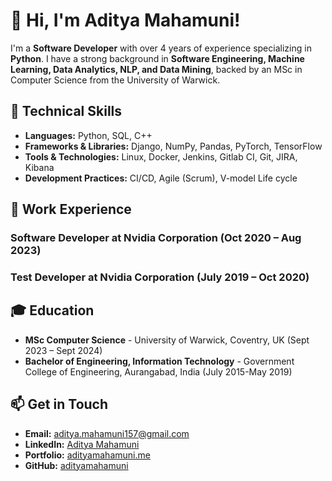 # 👋 Hi, I'm Aditya Mahamuni!

I'm a **Software Developer** with over 4 years of experience specializing in **Python**. I have a strong background in **Software Engineering, Machine Learning, Data Analytics, NLP, and Data Mining**, backed by an MSc in Computer Science from the University of Warwick.

## 🔧 Technical Skills

- **Languages:** Python, SQL, C++
- **Frameworks & Libraries:** Django, NumPy, Pandas, PyTorch, TensorFlow
- **Tools & Technologies:** Linux, Docker, Jenkins, Gitlab CI, Git, JIRA, Kibana
- **Development Practices:** CI/CD, Agile (Scrum), V-model Life cycle

## 💼 Work Experience

### Software Developer at Nvidia Corporation (Oct 2020 – Aug 2023)

### Test Developer at Nvidia Corporation (July 2019 – Oct 2020)

## 🎓 Education

- **MSc Computer Science** - University of Warwick, Coventry, UK (Sept 2023 – Sept 2024)
- **Bachelor of Engineering, Information Technology** - Government College of Engineering, Aurangabad, India (July 2015-May 2019)


## 📫 Get in Touch

- **Email:** [aditya.mahamuni157@gmail.com](mailto:aditya.mahamuni157@gmail.com)
- **LinkedIn:** [Aditya Mahamuni](https://www.linkedin.com/in/adi-mahamuni/)
- **Portfolio:** [adityamahamuni.me](https://adityamahamuni.me/)
- **GitHub:** [adityamahamuni](https://github.com/adityamahamuni)

